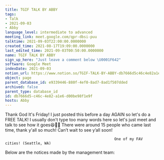 ```yaml
---
title: TGIF TALK BY ABBY
tags:
- Talk
- 2021-09-03
- Abby
language_level: intermediate to advanced
meeting_link: meet.google.com/qpr-dbsi-puu
talktime: 2021-09-03T22:00:00.0000000
created_time: 2021-08-17T19:09:00.0000000
last_edited_time: 2021-09-03T00:50:00.0000000
name: TGIF TALK BY ABBY
sign_up_here: "Just leave a comment below \U0001F642"
software: Google Meet
indexDate: 2021-09-03
notion_url: https://www.notion.so/TGIF-TALK-BY-ABBY-db7666d5c46c4e82a1e6d00be98f1e9f
object: page
parent_database_id: e9339446-880f-4ef0-8ad7-8ad1f507dded
archived: false
parent_type: database_id
id: db7666d5-c46c-4e82-a1e6-d00be98f1e9f
hosts: Abby
---
```


Thank God It's Friday! I just posted this before a day AGAIN so let's do a FREE TALK!
I usually don't type too many words here so let's just meet and talk to see how it goes😆👍🏻
There were around 15 people who came last time, thank y'all so much!
Can’t wait to see y’all soon!




                                                      One of my FAV cities! (Seattle, WA)







Below are the notices made by the management team: 


